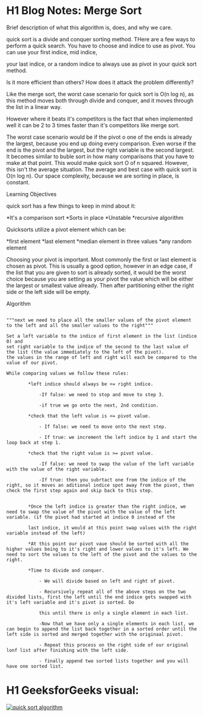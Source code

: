 # H1 Blog Notes: Merge Sort


Brief description of what this algorithm is, does, and why we care.

quick sort is a divide and conquer sorting method. THere are a few ways to perform a quick search. You have to choose and indice to use as pivot. You can use your first indice, mid indice,  

your last indice, or a random indice to always use as pivot in your quick sort method.


Is it more efficient than others? How does it attack the problem differently?


Like the merge sort, the worst case scenario for quick sort is O(n log n), as this method moves both through divide and conquer, and it moves through the list in a linear way.

However where it beats it's competitors is the fact that when implemented well it can be 2 to 3 times faster than it's competitors like merge sort. 

The worst case scenario would be if the pivot o one of the ends is already the largest, because you end up doing every comparison. Even worse if the end is the pivot and the largest, but the right variable is the second largest. It becomes similar to buble sort in how many comparisons that you have to make at that point. This would make quick sort O of n squared. However, this isn't the average situation. The average and best case with quick sort is O(n log n). Our space complexity, because we are sorting in place, is constant.


Learning Objectives


quick sort has a few things to keep in mind about it:

*It's a comparison sort
*Sorts in place
*Unstable
*recursive algorithm

Quicksorts utilize a pivot element which can be:

*first element
*last element
*median element in three values
*any random element

Choosing your pivot is important. Most commonly the first or last element is chosen as pivot. This is usually a good option, however in an edge case, if the list that you are given to sort is already sorted, it would be the worst choice because you are setting as your pivot the value which will be either the largest or smallest value already. Then after partitioning either the right side or the left side will be empty. 


Algorithm


```Select the pivot element - > let's set it equal to the last value in the list.

"""next we need to place all the smaller values of the pivot element to the left and all the smaller values to the right"""

Set a left variable to the indice of first element in the list (indice 0) and 
set right variable to the indice of the second to the last value of the list (the value immediately to the left of the pivot).
the values in the range of left and right will each be compared to the value of our pivot.

While comparing values we follow these rules:

        *left indice should always be <= right indice. 

            -If false: we need to stop and move to step 3. 

            -if true we go onto the next, 2nd condition.

        *check that the left value is <= pivot value. 

            - If false: we need to move onto the next step. 

            - If true: we increment the left indice by 1 and start the loop back at step 1.

        *check that the right value is >= pivot value. 

            -If false: we need to swap the value of the left variable with the value of the right variable. 

            -If true: then you subrtact one from the indice of the right, so it moves an aditional indice spot away from the pivot, then check the first step again and skip back to this step. 


        *Once the left indice is greater than the right indice, we need to swap the value of the pivot with the value of the left variable. (if the pivot had started at indice 0 instead of the 
        
        last indice, it would at this point swap values with the right variable instead of the left)

        *At this point our pivot vaue should be sorted with all the higher values being to it's right and lower values to it's left. We need to sort the values to the left of the pivot and the values to the right.

        *Time to divide and conquer. 

            - We will divide based on left and right of pivot.

            - Recursively repeat all of the above steps on the two divided lists, first the left until the end indice gets swapped with it's left variable and it's pivot is sorted. Do 
            
            this until there is only a single element in each list.

            -Now that we have only a single elements in each list, we can begin to append the list back together in a sorted order until the left side is sorted and merged together with the originaal pivot.

            - Repeat this process on the right side of our original lonf list after finishing with the left side.

            - finally append two sorted lists together and you will have one sorted list.
```


# H1 GeeksforGeeks visual:

[![quick sort algorithm](http://img.youtube.com/vi/PgBzjlCcFvc/0.jpg)](http://www.youtube.com/watch?v=PgBzjlCcFvc "Quick sort")